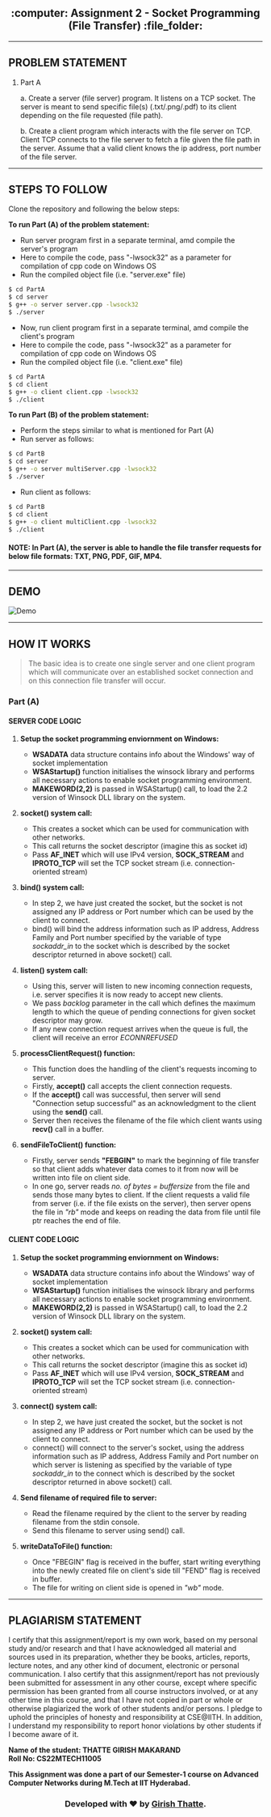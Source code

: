 <h2 align="center">:computer: Assignment 2 - Socket Programming (File Transfer) :file_folder:</h2>

---

## PROBLEM STATEMENT

1.  Part A

    a. Create a server (file server) program. It listens on a TCP socket. The server is meant to send specific file(s) (.txt/.png/.pdf) to its client depending on the file requested (file path).

    b. Create a client program which interacts with the file server on TCP. Client TCP connects to the file server to fetch a file given the file path in the server. Assume that a valid client knows the ip address, port number of the file server.

---

## STEPS TO FOLLOW

Clone the repository and following the below steps:

**To run Part (A) of the problem statement:**

-   Run server program first in a separate terminal, amd compile the server's program
-   Here to compile the code, pass "-lwsock32" as a parameter for compilation of cpp code on Windows OS
-   Run the compiled object file (i.e. "server.exe" file)

```bash
$ cd PartA
$ cd server
$ g++ -o server server.cpp -lwsock32
$ ./server
```

-   Now, run client program first in a separate terminal, amd compile the client's program
-   Here to compile the code, pass "-lwsock32" as a parameter for compilation of cpp code on Windows OS
-   Run the compiled object file (i.e. "client.exe" file)

```bash
$ cd PartA
$ cd client
$ g++ -o client client.cpp -lwsock32
$ ./client
```

**To run Part (B) of the problem statement:**

-   Perform the steps similar to what is mentioned for Part (A)
-   Run server as follows:

```bash
$ cd PartB
$ cd server
$ g++ -o server multiServer.cpp -lwsock32
$ ./server
```

-   Run client as follows:

```bash
$ cd PartB
$ cd client
$ g++ -o client multiClient.cpp -lwsock32
$ ./client
```

#### NOTE: In Part (A), the server is able to handle the file transfer requests for below file formats: TXT, PNG, PDF, GIF, MP4.

---

## DEMO

![Demo](https://github.com/girishgr8/CS5060-Advanced-Computer-Networks/blob/main/demo.gif)

---

## HOW IT WORKS

> The basic idea is to create one single server and one client program which will communicate over an established socket connection and on this connection file transfer will occur.

### Part (A)

#### SERVER CODE LOGIC

1. **Setup the socket programming enviornment on Windows:**

    - **WSADATA** data structure contains info about the Windows' way of socket implementation
    - **WSAStartup()** function initialises the winsock library and performs all necessary actions to enable socket programming environment.
    - **MAKEWORD(2,2)** is passed in WSAStartup() call, to load the 2.2 version of Winsock DLL library on the system.

2. **socket() system call:**

    - This creates a socket which can be used for communication with other networks.
    - This call returns the socket descriptor (imagine this as socket id)
    - Pass **AF_INET** which will use IPv4 version, **SOCK_STREAM** and **IPROTO_TCP** will set the TCP socket stream (i.e. connection-oriented stream)

3. **bind() system call:**
    - In step 2, we have just created the socket, but the socket is not assigned any IP address or Port number which can be used by the client to connect.
    - bind() will bind the address information such as IP address, Address Family and Port number specified by the variable of type _sockaddr_in_ to the socket which is described by the socket descriptor returned in above socket() call.
4. **listen() system call:**
    - Using this, server will listen to new incoming connection requests, i.e. server specifies it is now ready to accept new clients.
    - We pass _backlog_ parameter in the call which defines the maximum length to which the queue of pending connections for given socket descriptor may grow.
    - If any new connection request arrives when the queue is full, the client will receive an error _ECONNREFUSED_
5. **processClientRequest() function:**

    - This function does the handling of the client's requests incoming to server.
    - Firstly, **accept()** call accepts the client connection requests.
    - If the **accept()** call was successful, then server will send "Connection setup successful" as an acknowledgment to the client using the **send()** call.
    - Server then receives the filename of the file which client wants using **recv()** call in a buffer.

6. **sendFileToClient() function:**
    - Firstly, server sends **"FEBGIN"** to mark the beginning of file transfer so that client adds whatever data comes to it from now will be written into file on client side.
    - In one go, server reads _no. of bytes = buffersize_ from the file and sends those many bytes to client. If the client requests a valid file from server (i.e. if the file exists on the server), then server opens the file in _"rb"_ mode and keeps on reading the data from file until file ptr reaches the end of file.

#### CLIENT CODE LOGIC

1. **Setup the socket programming enviornment on Windows:**

    - **WSADATA** data structure contains info about the Windows' way of socket implementation
    - **WSAStartup()** function initialises the winsock library and performs all necessary actions to enable socket programming environment.
    - **MAKEWORD(2,2)** is passed in WSAStartup() call, to load the 2.2 version of Winsock DLL library on the system.

2. **socket() system call:**
    - This creates a socket which can be used for communication with other networks.
    - This call returns the socket descriptor (imagine this as socket id)
    - Pass **AF_INET** which will use IPv4 version, **SOCK_STREAM** and **IPROTO_TCP** will set the TCP socket stream (i.e. connection-oriented stream)
3. **connect() system call:**

    - In step 2, we have just created the socket, but the socket is not assigned any IP address or Port number which can be used by the client to connect.
    - connect() will connect to the server's socket, using the address information such as IP address, Address Family and Port number on which server is listening as specified by the variable of type _sockaddr_in_ to the connect which is described by the socket descriptor returned in above socket() call.

4. **Send filename of required file to server:**

    - Read the filename required by the client to the server by reading filename from the stdin console.
    - Send this filename to server using send() call.

5. **writeDataToFile() function:**
    - Once "FBEGIN" flag is received in the buffer, start writing everything into the newly created file on client's side till "FEND" flag is received in buffer.
    - The file for writing on client side is opened in _"wb"_ mode.

---

## PLAGIARISM STATEMENT

<p> I certify that this assignment/report is my own work, based on my personal study and/or research and that I have acknowledged all material and sources used in its preparation, whether they be books, articles, reports, lecture notes, and any other kind of document, electronic or personal communication. I also certify that this assignment/report has not previously been submitted for assessment in any other course, except where specific permission has been granted from all course instructors involved, or at any other time in this course, and that I have not copied in part or whole or otherwise plagiarized the work of other students and/or persons. I
pledge to uphold the principles of honesty and responsibility at CSE@IITH. In addition, I understand my responsibility to report honor violations by other students if I become aware of it. </p>

**Name of the student: THATTE GIRISH MAKARAND** <br>
**Roll No: CS22MTECH11005**

**This Assignment was done a part of our Semester-1 course on Advanced Computer Networks during M.Tech at IIT Hyderabad.**

<h3 align="center"><b>Developed with ❤️ by <a href="https://github.com/girishgr8">Girish Thatte</a>.</b></h3>
